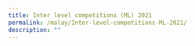 ```yaml
---
title: Inter level competitions (ML) 2021
permalink: /malay/Inter-level-competitions-ML-2021/
description: ""
---
```

